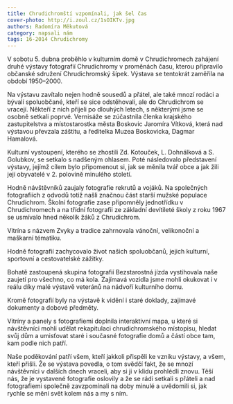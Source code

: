 ```yaml
---
title: Chrudichromští vzpomínali, jak šel čas
cover-photo: http://i.zoul.cz/1sOIKTv.jpg
authors: Radomíra Měkutová
category: napsali nám
tags: 16-2014 Chrudichromy
---
```

V sobotu 5. dubna proběhlo v kulturním domě v Chrudichromech zahájení druhé výstavy fotografií Chrudichromy v proměnách času, kterou připravilo občanské sdružení Chrudichromský šípek. Výstava se tentokrát zaměřila na období 1950–2000. 

Na výstavu zavítalo nejen hodně sousedů a přátel, ale také mnozí rodáci a bývalí spoluobčané, kteří se sice odstěhovali, ale do Chrudichrom se vracejí. Někteří z nich přijeli po dlouhých letech, s některými jsme se osobně setkali poprvé. Vernisáže se zúčastnila členka krajského zastupitelstva a místostarostka města Boskovic Jaromíra Vítková, která nad výstavou převzala záštitu, a ředitelka Muzea Boskovicka, Dagmar Hamalová.

Kulturní vystoupení, kterého se zhostili Zd. Kotouček, L. Dohnálková a S. Golubkov, se setkalo s nadšeným ohlasem. Poté následovalo představení výstavy, jejímž cílem bylo připomenout si, jak se měnila tvář obce a jak žili její obyvatelé v 2. polovině minulého století.

Hodně návštěvníků zaujaly fotografie rekrutů a vojáků. Na společných fotografiích z odvodů totiž našli značnou část starší mužské populace Chrudichrom. Školní fotografie zase připomněly jednotřídku v Chrudichromech a na třídní fotografii ze základní devítileté školy z roku 1967 se usmívalo hned několik žáků z Chrudichrom.

Vitrína s názvem Zvyky a tradice zahrnovala vánoční, velikonoční a maškarní tématiku.

Hodně fotografií zachycovalo život našich spoluobčanů, jejich kulturní, sportovní a cestovatelské zážitky.

Bohatě zastoupená skupina fotografií Bezstarostná jízda vystihovala naše zaujetí pro všechno, co má kola. Zajímavá vozidla jsme mohli okukovat i v reálu díky malé výstavě veteránů na nádvoří kulturního domu. 

Kromě fotografií byly na výstavě k vidění i staré doklady, zajímavé dokumenty a dobové předměty.

Vitríny a panely s fotografiemi doplnila interaktivní mapa, u které si návštěvníci mohli udělat rekapitulaci chrudichromského místopisu, hledat svůj dům a umisťovat staré i současné fotografie domů a částí obce tam, kam podle nich patří. 

Naše poděkování patří všem, kteří jakkoli přispěli ke vzniku výstavy, a všem, kteří přišli. Že se výstava povedla, o tom svědčí fakt, že se mnozí návštěvníci v dalších dnech vraceli, aby si ji v klidu prohlédli znovu. Těší nás, že je vystavené fotografie oslovily a že se rádi setkali s přáteli a nad fotografiemi společně zavzpomínali na doby minulé a uvědomili si, jak rychle se mění svět kolem nás a my s ním.

